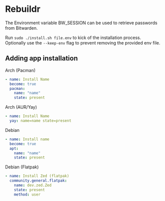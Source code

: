 # Rebuildr

The Environment variable BW_SESSION can be used to retrieve passwords from Bitwarden.

Run `sudo ./install.sh file.env` to kick of the installation process. Optionally use the `--keep-env` flag to prevent removing the provided env file.

## Adding app installation

Arch (Pacman)

```yaml
- name: Install Name
  become: true
  pacman:
    name: "name"
    state: present
```

Arch (AUR/Yay)

```yaml
- name: Install Name
  yay: name=name state=present
```

Debian

```yaml
- name: Install name
  become: true
  apt:
    name: "name"
    state: present
```

Debian (Flatpak)

```yaml
- name: Install Zed (flatpak)
  community.general.flatpak:
    name: dev.zed.Zed
    state: present
    method: user
```
